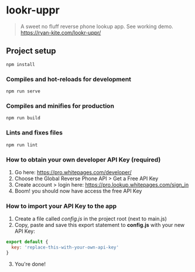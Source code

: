 # lookr-uppr

> A sweet no fluff reverse phone lookup app.
> See working demo. https://ryan-kite.com/lookr-uppr/

## Project setup
```
npm install
```

### Compiles and hot-reloads for development
```
npm run serve
```

### Compiles and minifies for production
```
npm run build
```

### Lints and fixes files
```
npm run lint
```

### How to obtain your own developer API Key (required)
1. Go here: https://pro.whitepages.com/developer/
2. Choose the Global Reverse Phone API > Get a Free API Key
3. Create account > login here: https://pro.lookup.whitepages.com/sign_in
4. Boom! you should now have access the free API Key

### How to import your API Key to the app
1. Create a file called *config.js* in the project root (next to main.js)
2. Copy, paste and save this export statement to __config.js__ with your new API Key: 
```javascript
export default {
  key: 'replace-this-with-your-own-api-key'
}
```
3. You're done!